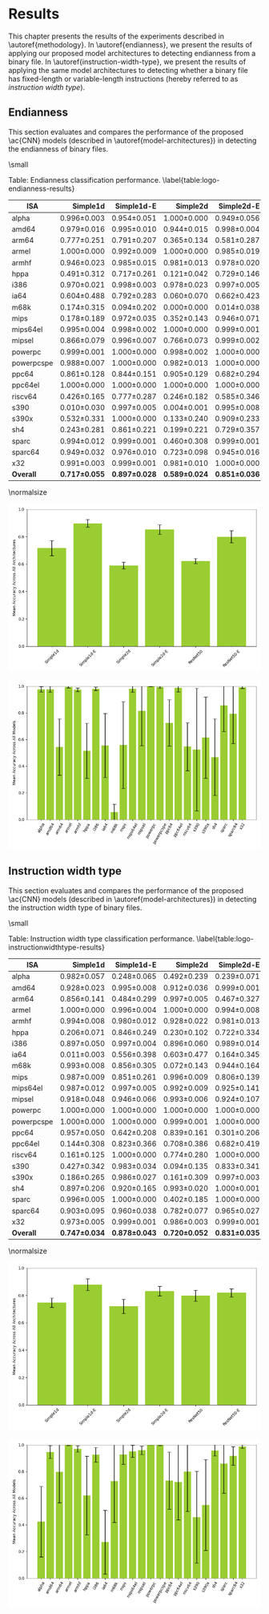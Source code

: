 # Results

This chapter presents the results of the experiments described in \autoref{methodology}. In \autoref{endianness}, we present the results of applying our proposed model architectures to detecting endianness from a binary file. In \autoref{instruction-width-type}, we present the results of applying the same model architectures to detecting whether a binary file has fixed-length or variable-length instructions (hereby referred to as _instruction width type_).

## Endianness

This section evaluates and compares the performance of the proposed \ac{CNN} models (described in \autoref{model-architectures}) in detecting the endianness of binary files.

\small

Table: Endianness classification performance. \label{table:logo-endianness-results}

| ISA         |        Simple1d |      Simple1d-E |        Simple2d |      Simple2d-E |        ResNet50 |      ResNet50-E |
| ----------- | --------------: | --------------: | --------------: | --------------: | --------------: | --------------: |
| alpha       |     0.996±0.003 |     0.954±0.051 |     1.000±0.000 |     0.949±0.056 |     0.987±0.008 |     0.974±0.046 |
| amd64       |     0.979±0.016 |     0.995±0.010 |     0.944±0.015 |     0.998±0.004 |     0.950±0.005 |     0.995±0.005 |
| arm64       |     0.777±0.251 |     0.791±0.207 |     0.365±0.134 |     0.581±0.287 |     0.200±0.098 |     0.547±0.309 |
| armel       |     1.000±0.000 |     0.992±0.009 |     1.000±0.000 |     0.985±0.019 |     1.000±0.000 |     0.985±0.017 |
| armhf       |     0.946±0.023 |     0.985±0.015 |     0.981±0.013 |     0.978±0.020 |     0.972±0.007 |     0.976±0.018 |
| hppa        |     0.491±0.312 |     0.717±0.261 |     0.121±0.042 |     0.729±0.146 |     0.441±0.129 |     0.591±0.207 |
| i386        |     0.970±0.021 |     0.998±0.003 |     0.978±0.023 |     0.997±0.005 |     0.964±0.016 |     0.977±0.016 |
| ia64        |     0.604±0.488 |     0.792±0.283 |     0.060±0.070 |     0.662±0.423 |     0.715±0.259 |     0.494±0.327 |
| m68k        |     0.174±0.315 |     0.094±0.202 |     0.000±0.000 |     0.014±0.038 |     0.024±0.017 |     0.013±0.015 |
| mips        |     0.178±0.189 |     0.972±0.035 |     0.352±0.143 |     0.946±0.071 |     0.226±0.121 |     0.673±0.180 |
| mips64el    |     0.995±0.004 |     0.998±0.002 |     1.000±0.000 |     0.999±0.001 |     0.929±0.078 |     0.963±0.055 |
| mipsel      |     0.866±0.079 |     0.996±0.007 |     0.766±0.073 |     0.999±0.002 |     0.264±0.089 |     0.989±0.009 |
| powerpc     |     0.999±0.001 |     1.000±0.000 |     0.998±0.002 |     1.000±0.000 |     0.997±0.001 |     1.000±0.001 |
| powerpcspe  |     0.988±0.007 |     1.000±0.000 |     0.982±0.013 |     1.000±0.000 |     0.982±0.007 |     0.999±0.002 |
| ppc64       |     0.861±0.128 |     0.844±0.151 |     0.905±0.129 |     0.682±0.294 |     0.655±0.167 |     0.395±0.315 |
| ppc64el     |     1.000±0.000 |     1.000±0.000 |     1.000±0.000 |     1.000±0.000 |     0.919±0.141 |     0.998±0.004 |
| riscv64     |     0.426±0.165 |     0.777±0.287 |     0.246±0.182 |     0.585±0.346 |     0.508±0.076 |     0.730±0.359 |
| s390        |     0.010±0.030 |     0.997±0.005 |     0.004±0.001 |     0.995±0.008 |     0.188±0.400 |     0.951±0.032 |
| s390x       |     0.532±0.331 |     1.000±0.000 |     0.133±0.240 |     0.909±0.233 |     0.355±0.384 |     0.751±0.212 |
| sh4         |     0.243±0.281 |     0.861±0.221 |     0.199±0.221 |     0.729±0.357 |     0.124±0.077 |     0.644±0.165 |
| sparc       |     0.994±0.012 |     0.999±0.001 |     0.460±0.308 |     0.999±0.001 |     0.764±0.124 |     0.912±0.117 |
| sparc64     |     0.949±0.032 |     0.976±0.010 |     0.723±0.098 |     0.945±0.016 |     0.330±0.189 |     0.837±0.185 |
| x32         |     0.991±0.003 |     0.999±0.001 |     0.981±0.010 |     1.000±0.000 |     0.978±0.003 |     0.999±0.001 |
| **Overall** | **0.717±0.055** | **0.897±0.028** | **0.589±0.024** | **0.851±0.036** | **0.622±0.019** | **0.799±0.044** |

\normalsize

![Endianness classification performance by model \label{fig:logo-endianness-by-model}](./images/logo-endianness-by-model.png)

![Endianness classification performance by architecture \label{fig:logo-endianness-by-architecture}](./images/logo-endianness-by-architecture.png)

## Instruction width type

This section evaluates and compares the performance of the proposed \ac{CNN} models (described in \autoref{model-architectures}) in detecting the instruction width type of binary files.

\small

Table: Instruction width type classification performance. \label{table:logo-instructionwidthtype-results}

| ISA         |        Simple1d |      Simple1d-E |        Simple2d |      Simple2d-E |        ResNet50 |      ResNet50-E |
| ----------- | --------------: | --------------: | --------------: | --------------: | --------------: | --------------: |
| alpha       |     0.982±0.057 |     0.248±0.065 |     0.492±0.239 |     0.239±0.071 |     0.332±0.314 |     0.247±0.128 |
| amd64       |     0.928±0.023 |     0.995±0.008 |     0.912±0.036 |     0.999±0.001 |     0.866±0.006 |     0.978±0.014 |
| arm64       |     0.856±0.141 |     0.484±0.299 |     0.997±0.005 |     0.467±0.327 |     0.984±0.009 |     0.987±0.004 |
| armel       |     1.000±0.000 |     0.996±0.004 |     1.000±0.000 |     0.994±0.008 |     0.997±0.002 |     0.994±0.005 |
| armhf       |     0.994±0.008 |     0.980±0.012 |     0.928±0.022 |     0.981±0.013 |     0.950±0.013 |     0.984±0.012 |
| hppa        |     0.206±0.071 |     0.846±0.249 |     0.230±0.102 |     0.722±0.334 |     0.961±0.046 |     0.754±0.362 |
| i386        |     0.897±0.050 |     0.997±0.004 |     0.896±0.060 |     0.989±0.014 |     0.838±0.040 |     0.935±0.035 |
| ia64        |     0.011±0.003 |     0.556±0.398 |     0.603±0.477 |     0.164±0.345 |     0.001±0.001 |     0.284±0.318 |
| m68k        |     0.993±0.008 |     0.856±0.305 |     0.072±0.143 |     0.944±0.164 |     0.812±0.171 |     0.684±0.349 |
| mips        |     0.987±0.009 |     0.851±0.261 |     0.996±0.009 |     0.806±0.139 |     0.985±0.011 |     0.945±0.070 |
| mips64el    |     0.987±0.012 |     0.997±0.005 |     0.992±0.009 |     0.925±0.141 |     0.871±0.070 |     0.935±0.090 |
| mipsel      |     0.918±0.048 |     0.946±0.066 |     0.993±0.006 |     0.924±0.107 |     0.986±0.001 |     0.992±0.009 |
| powerpc     |     1.000±0.000 |     1.000±0.000 |     1.000±0.000 |     1.000±0.000 |     0.999±0.000 |     1.000±0.001 |
| powerpcspe  |     1.000±0.000 |     1.000±0.000 |     0.999±0.001 |     1.000±0.000 |     0.992±0.012 |     1.000±0.000 |
| ppc64       |     0.957±0.050 |     0.642±0.208 |     0.839±0.161 |     0.301±0.206 |     0.776±0.163 |     0.871±0.119 |
| ppc64el     |     0.144±0.308 |     0.823±0.366 |     0.708±0.386 |     0.682±0.419 |     0.970±0.027 |     0.999±0.001 |
| riscv64     |     0.161±0.125 |     1.000±0.000 |     0.774±0.280 |     1.000±0.000 |     0.859±0.057 |     0.997±0.004 |
| s390        |     0.427±0.342 |     0.983±0.034 |     0.094±0.135 |     0.833±0.341 |     0.326±0.393 |     0.078±0.118 |
| s390x       |     0.186±0.265 |     0.986±0.027 |     0.161±0.309 |     0.997±0.003 |     0.561±0.370 |     0.399±0.433 |
| sh4         |     0.897±0.206 |     0.920±0.165 |     0.993±0.020 |     1.000±0.001 |     0.938±0.114 |     0.998±0.003 |
| sparc       |     0.996±0.005 |     1.000±0.000 |     0.402±0.185 |     1.000±0.000 |     0.756±0.172 |     0.997±0.005 |
| sparc64     |     0.903±0.095 |     0.960±0.038 |     0.782±0.077 |     0.965±0.027 |     0.893±0.077 |     0.993±0.008 |
| x32         |     0.973±0.005 |     0.999±0.001 |     0.986±0.003 |     0.999±0.001 |     0.968±0.003 |     0.993±0.005 |
| **Overall** | **0.747±0.034** | **0.878±0.043** | **0.720±0.052** | **0.831±0.035** | **0.798±0.040** | **0.818±0.030** |

\normalsize

![Instruction width type classification performance by model \label{fig:logo-instructionwidthtype-by-model}](./images/logo-instructionwidthtype-by-model.png)

![Instruction width type classification performance by architecture \label{fig:logo-instructionwidthtype-by-architecture}](./images/logo-instructionwidthtype-by-architecture.png)
